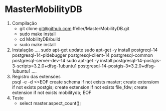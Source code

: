 # MasterMobilityDB

1. Compilação
   * git clone git@github.com:ffeller/MasterMobilityDB.git
   * sudo make install
   * cd MobilityDB/build
   * sudo make install      
2. Instalação
....
   sudo apt-get update
   sudo apt-get -y install postgreql-14 postgresql-14-pldebugger postgresql-client-14 postgresql-common postgresql-server-dev-14
   sudo apt-get -y install postgresql-14-postgis-3-scripts=3.2.0+dfsg-1ubuntu1 postgresql-14-postgis-3=3.2.0+dfsg-1ubuntu1
....
4. Registro das extensões    
   psql -e -d <database> <<EOF
   create schema if not exists master;
   create extensiom if not exists postgis;
   create extension if not exists file_fdw;
   create extension if not exists mobilitydb;
   EOF
5. Teste
   * select master.aspect_count();
      
